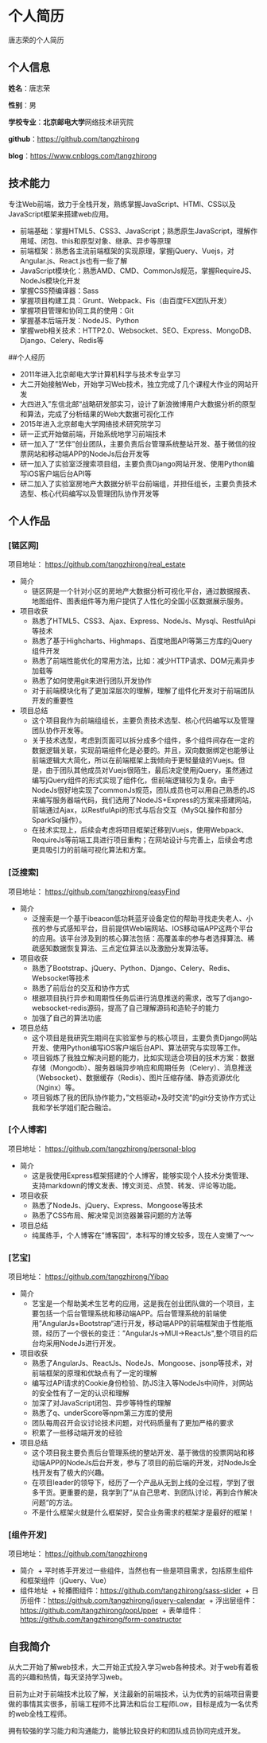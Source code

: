 个人简历
======================
唐志荣的个人简历

## 个人信息

**姓名**：唐志荣

**性别**：男

**学校专业**：**北京邮电大学**网络技术研究院

**github**：https://github.com/tangzhirong

**blog**：https://www.cnblogs.com/tangzhirong

## 技术能力

专注Web前端，致力于全栈开发，熟练掌握JavaScript、HTMl、CSS以及JavaScript框架来搭建web应用。

* 前端基础：掌握HTML5、CSS3、JavaScript；熟悉原生JavaScript，理解作用域、闭包、this和原型对象、继承、异步等原理
* 前端框架：熟悉各主流前端框架的实现原理，掌握jQuery、Vuejs，对Angular.js、React.js也有一些了解
* JavaScript模块化：熟悉AMD、CMD、CommonJs规范，掌握RequireJS、NodeJs模块化开发
* 掌握CSS预编译器：Sass
* 掌握项目构建工具：Grunt、Webpack、Fis（由百度FEX团队开发）
* 掌握项目管理和协同工具的使用：Git
* 掌握基本后端开发：NodeJS、Python
* 掌握web相关技术：HTTP2.0、Websocket、SEO、Express、MongoDB、Django、Celery、Redis等

##个人经历

* 2011年进入北京邮电大学计算机科学与技术专业学习
* 大二开始接触Web，开始学习Web技术，独立完成了几个课程大作业的网站开发
* 大四进入”东信北邮“战略研发部实习，设计了新浪微博用户大数据分析的原型和算法，完成了分析结果的Web大数据可视化工作
* 2015年进入北京邮电大学网络技术研究院学习
* 研一正式开始做前端，开始系统地学习前端技术
* 研一加入了“艺伴”创业团队，主要负责后台管理系统整站开发、基于微信的投票网站和移动端APP的NodeJs后台开发等
* 研一加入了实验室泛搜索项目组，主要负责Django网站开发、使用Python编写iOS客户端后台API等
* 研二加入了实验室房地产大数据分析平台前端组，并担任组长，主要负责技术选型、核心代码编写以及管理团队协作开发等

## 个人作品

### [链区网]
项目地址： https://github.com/tangzhirong/real_estate
- 简介
  + 链区网是一个针对小区的房地产大数据分析可视化平台，通过数据报表、地图组件、图表组件等为用户提供了人性化的全国小区数据展示服务。
- 项目收获
  + 熟悉了HTML5、CSS3、Ajax、Express、NodeJs、Mysql、RestfulApi等技术
  + 熟悉了基于Highcharts、Highmaps、百度地图API等第三方库的jQuery组件开发
  + 熟悉了前端性能优化的常用方法，比如：减少HTTP请求、DOM元素异步加载等
  + 熟悉了如何使用git来进行团队开发协作
  + 对于前端模块化有了更加深层次的理解，理解了组件化开发对于前端团队开发的重要性
- 项目总结
  + 这个项目我作为前端组组长，主要负责技术选型、核心代码编写以及管理团队协作开发等。
  + 关于技术选型，考虑到页面可以拆分成多个组件，多个组件间存在一定的数据逻辑关联，实现前端组件化是必要的。并且，双向数据绑定也能够让前端逻辑大大简化，所以在前端框架上我倾向于更轻量级的Vuejs。但是，由于团队其他成员对Vuejs很陌生，最后决定使用jQuery，虽然通过编写jQuery组件的形式实现了组件化，但前端逻辑较为复杂。由于NodeJs很好地实现了commonJs规范，团队成员也可以用自己熟悉的JS来编写服务器端代码，我们选用了NodeJS+Express的方案来搭建网站，前端通过Ajax，以RestfulApi的形式与后台交互（MySQL操作和部分SparkSql操作）。
  + 在技术实现上，后续会考虑将项目框架迁移到Vuejs，使用Webpack、RequireJs等前端工具进行项目重构；在网站设计与完善上，后续会考虑更具吸引力的前端可视化算法和方案。
  
### [泛搜索]
项目地址： https://github.com/tangzhirong/easyFind
- 简介
  + 泛搜索是一个基于ibeacon低功耗蓝牙设备定位的帮助寻找走失老人、小孩的参与式感知平台，目前提供Web端网站、IOS移动端APP这两个平台的应用。该平台涉及到的核心算法包括：高覆盖率的参与者选择算法、稀疏感知数据恢复算法、三点定位算法以及激励分发算法等。
- 项目收获
  + 熟悉了Bootstrap、jQuery、Python、Django、Celery、Redis、Websocket等技术
  + 熟悉了前后台的交互和协作方式
  + 根据项目执行异步和周期性任务后进行消息推送的需求，改写了django-websocket-redis源码，提高了自己理解源码和造轮子的能力
  + 加强了自己的算法功底
- 项目总结
  + 这个项目是我研究生期间在实验室参与的核心项目，主要负责Django网站开发、使用Python编写iOS客户端后台API、算法研究与实现等工作。
  + 项目锻炼了我独立解决问题的能力，比如实现适合项目的技术方案：数据存储（Mongodb）、服务器端异步响应和周期任务（Celery）、消息推送（Websocket）、数据缓存（Redis）、图片压缩存储、静态资源优化（Nginx）等。
  + 项目锻炼了我的团队协作能力，”文档驱动+及时交流“的git分支协作方式让我和学长学姐们配合融洽。
  
### [个人博客]
项目地址： https://github.com/tangzhirong/personal-blog
- 简介
  + 这是我使用Express框架搭建的个人博客，能够实现个人技术分类管理、支持markdown的博文发表、博文浏览、点赞、转发、评论等功能。
- 项目收获
  + 熟悉了NodeJs、jQuery、Express、Mongoose等技术
  + 熟悉了CSS布局、解决常见浏览器兼容问题的方法等
- 项目总结
  + 纯属练手，个人博客在”博客园“，本科写的博文较多，现在人变懒了～～
  
### [艺宝]
项目地址： https://github.com/tangzhirong/Yibao
- 简介
  + 艺宝是一个帮助美术生艺考的应用，这是我在创业团队做的一个项目，主要包括一个后台管理系统和移动端APP。后台管理系统的前端使用”AngularJs+Bootstrap“进行开发，移动端APP的前端框架由于性能瓶颈，经历了一个很长的变迁：”AngularJs->MUI->ReactJs",整个项目的后台均采用NodeJs进行开发。
- 项目收获
  + 熟悉了AngularJs、ReactJs、NodeJs、Mongoose、jsonp等技术，对前端框架的原理和优缺点有了一定的理解
  + 编写过API请求的Cookie身份检验、防JS注入等NodeJs中间件，对网站的安全性有了一定的认识和理解
  + 加深了对JavaScript闭包、异步等特性的理解
  + 熟悉了q、underScore等npm第三方库的使用
  + 团队每周召开会议讨论技术问题，对代码质量有了更加严格的要求
  + 积累了一些移动端开发的经验
- 项目总结
  + 这个项目我主要负责后台管理系统的整站开发、基于微信的投票网站和移动端APP的NodeJs后台开发，参与了项目的前后端的开发，对NodeJs全栈开发有了极大的兴趣。
  + 在项目leader的领导下，经历了一个产品从无到上线的全过程，学到了很多干货。更重要的是，我学到了”从自己思考、到团队讨论，再到合作解决问题“的方法。
  + 不是什么框架火就是什么框架好，契合业务需求的框架才是最好的框架！


### [组件开发]
项目地址： https://github.com/tangzhirong
- 简介
  + 平时练手开发过一些组件，当然也有一些是项目需求，包括原生组件和框架组件（jQuery、Vue）
- 组件地址
  + 轮播图组件：https://github.com/tangzhirong/sass-slider
  + 日历组件：https://github.com/tangzhirong/jquery-calendar
  + 浮出层组件：https://github.com/tangzhirong/popUpper
  + 表单组件：https://github.com/tangzhirong/form-constructor
  


## 自我简介

从大二开始了解web技术，大二开始正式投入学习web各种技术。对于web有着极高的兴趣和热情，每天坚持学习web。

目前为止对于前端技术比较了解，关注最新的前端技术，认为优秀的前端项目需要做的事情其实很多，前端工程师不比算法和后台工程师Low，目标是成为一名优秀的web全栈工程师。

拥有较强的学习能力和沟通能力，能够比较良好的和团队成员协同完成开发。
